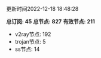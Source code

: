 更新时间2022-12-18 18:48:28

**总订阅: 45**
**总节点: 827**
**有效节点: 211**
- v2ray节点: 192
- trojan节点: 5
- ss节点: 14
